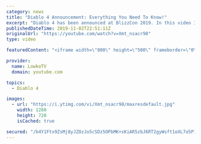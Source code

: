 ```yaml
---
category: news
title: "Diablo 4 Announcement: Everything You Need To Know!"
excerpt: "Diablo 4 has been announced at BlizzCon 2019. In this video I go over everything you need to know about this upcoming Blizzard Entertainment game."
publishedDateTime: 2019-11-02T22:51:11Z
originalUrl: "https://youtube.com/watch?v=Xmt_nsacr98"
type: video

featuredContent: "<iframe width=\"800\" height=\"500\" frameborder=\"0\" src=\"https://www.youtube.com/embed/Xmt_nsacr98\" allow=\"accelerometer; autoplay; encrypted-media; gyroscope; picture-in-picture\" allowfullscreen></iframe>"

provider:
  name: LowkoTV
  domain: youtube.com

topics:
  - Diablo 4

images:
  - url: "https://i.ytimg.com/vi/Xmt_nsacr98/maxresdefault.jpg"
    width: 1280
    height: 720
    isCached: true

secured: "/b4Y1Ftx9ZsMj8yJZOzJo5cSDz5OPbMK+sKiAR5zbJ6RT2gyWsft1oXL7o5P1skiRwd0cZc6zfFZmARhF8m2OL2U66lPi3sdteZV4F2hs1rsliJxRsRjy7qSB60S6njM0scSttC9xmksN0DOH/oXzDwQ2XnGGweBkae2D0JNw58iom8y+0y7XAyQsFj4YXJLy+v8hlam2c8OFRNNbXjHgUdhK3+r4UhM89lEqsx5WMbpAzu8EHUnUOib0ia1T2506CYgO4BWpuFNsKu70cLxXcXJgo6NnVustSyaMLoufqHP1O3QzukqlvKWq2DdmppdyAb671jBsLRxoRrtTO1ZD2mudS7vg+eBQ36waSdsM6iRAO3H4za/JvJcnzl/czVLjqIjMUDqvDIpYE2lGYT9iudNxRJVtuCuynttr4cwUTL9qs3tpTxQj3MCp65URk4R;Y5Neh9eeW0GbNwmU09QWPA=="
---
```


